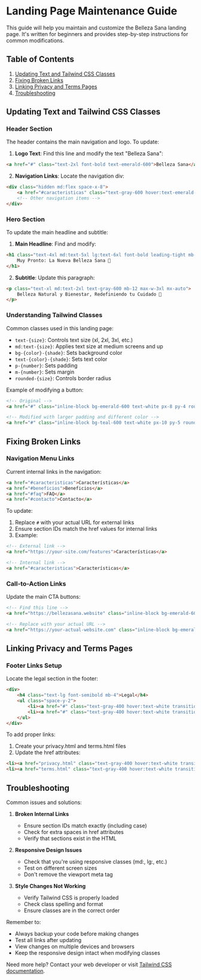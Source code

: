 # Landing Page Maintenance Guide

This guide will help you maintain and customize the Belleza Sana landing page. It's written for beginners and provides step-by-step instructions for common modifications.

## Table of Contents
1. [Updating Text and Tailwind CSS Classes](#updating-text-and-tailwind-css-classes)
2. [Fixing Broken Links](#fixing-broken-links)
3. [Linking Privacy and Terms Pages](#linking-privacy-and-terms-pages)
4. [Troubleshooting](#troubleshooting)

## Updating Text and Tailwind CSS Classes

### Header Section
The header contains the main navigation and logo. To update:

1. **Logo Text**: Find this line and modify the text "Belleza Sana":
```html
<a href="#" class="text-2xl font-bold text-emerald-600">Belleza Sana</a>
```

2. **Navigation Links**: Locate the navigation div:
```html
<div class="hidden md:flex space-x-8">
    <a href="#caracteristicas" class="text-gray-600 hover:text-emerald-600">Características</a>
    <!-- Other navigation items -->
</div>
```

### Hero Section
To update the main headline and subtitle:

1. **Main Headline**: Find and modify:
```html
<h1 class="text-4xl md:text-5xl lg:text-6xl font-bold leading-tight mb-6 bg-gradient-to-r from-emerald-600 to-teal-600 bg-clip-text text-transparent">
    Muy Pronto: La Nueva Belleza Sana 🌿
</h1>
```

2. **Subtitle**: Update this paragraph:
```html
<p class="text-xl md:text-2xl text-gray-600 mb-12 max-w-3xl mx-auto">
    Belleza Natural y Bienestar, Redefiniendo tu Cuidado 🌿
</p>
```

### Understanding Tailwind Classes
Common classes used in this landing page:

- `text-{size}`: Controls text size (xl, 2xl, 3xl, etc.)
- `md:text-{size}`: Applies text size at medium screens and up
- `bg-{color}-{shade}`: Sets background color
- `text-{color}-{shade}`: Sets text color
- `p-{number}`: Sets padding
- `m-{number}`: Sets margin
- `rounded-{size}`: Controls border radius

Example of modifying a button:
```html
<!-- Original -->
<a href="#" class="inline-block bg-emerald-600 text-white px-8 py-4 rounded-full">

<!-- Modified with larger padding and different color -->
<a href="#" class="inline-block bg-teal-600 text-white px-10 py-5 rounded-full">
```

## Fixing Broken Links

### Navigation Menu Links
Current internal links in the navigation:

```html
<a href="#caracteristicas">Características</a>
<a href="#beneficios">Beneficios</a>
<a href="#faq">FAQ</a>
<a href="#contacto">Contacto</a>
```

To update:
1. Replace `#` with your actual URL for external links
2. Ensure section IDs match the href values for internal links
3. Example:
```html
<!-- External link -->
<a href="https://your-site.com/features">Características</a>

<!-- Internal link -->
<a href="#caracteristicas">Características</a>
```

### Call-to-Action Links
Update the main CTA buttons:
```html
<!-- Find this line -->
<a href="https://bellezasana.website" class="inline-block bg-emerald-600...">

<!-- Replace with your actual URL -->
<a href="https://your-actual-website.com" class="inline-block bg-emerald-600...">
```

## Linking Privacy and Terms Pages

### Footer Links Setup
Locate the legal section in the footer:
```html
<div>
    <h4 class="text-lg font-semibold mb-4">Legal</h4>
    <ul class="space-y-2">
        <li><a href="#" class="text-gray-400 hover:text-white transition-colors duration-300">Política de Privacidad</a></li>
        <li><a href="#" class="text-gray-400 hover:text-white transition-colors duration-300">Términos de Uso</a></li>
    </ul>
</div>
```

To add proper links:
1. Create your privacy.html and terms.html files
2. Update the href attributes:
```html
<li><a href="privacy.html" class="text-gray-400 hover:text-white transition-colors duration-300">Política de Privacidad</a></li>
<li><a href="terms.html" class="text-gray-400 hover:text-white transition-colors duration-300">Términos de Uso</a></li>
```

## Troubleshooting

Common issues and solutions:

1. **Broken Internal Links**
   - Ensure section IDs match exactly (including case)
   - Check for extra spaces in href attributes
   - Verify that sections exist in the HTML

2. **Responsive Design Issues**
   - Check that you're using responsive classes (md:, lg:, etc.)
   - Test on different screen sizes
   - Don't remove the viewport meta tag

3. **Style Changes Not Working**
   - Verify Tailwind CSS is properly loaded
   - Check class spelling and format
   - Ensure classes are in the correct order

Remember to:
- Always backup your code before making changes
- Test all links after updating
- View changes on multiple devices and browsers
- Keep the responsive design intact when modifying classes

Need more help? Contact your web developer or visit [Tailwind CSS documentation](https://tailwindcss.com/docs).